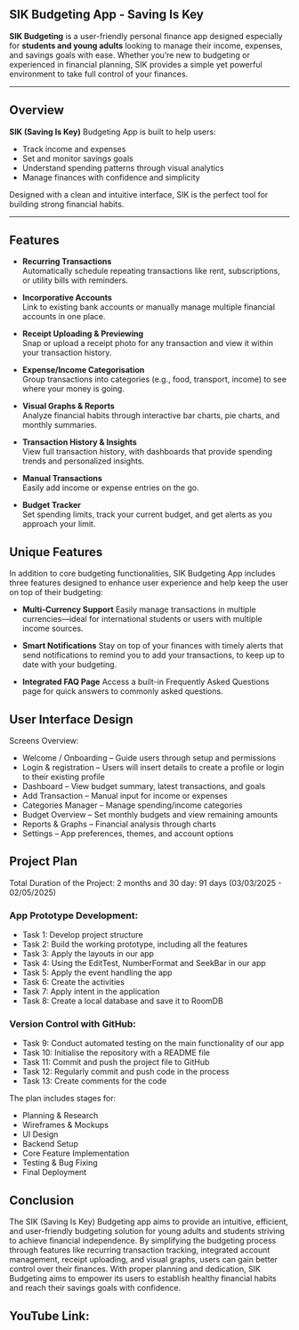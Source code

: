 ## SIK Budgeting App - Saving Is Key

**SIK Budgeting** is a user-friendly personal finance app designed especially for **students and young adults** looking to manage their income, expenses, and savings goals with ease. Whether you’re new to budgeting or experienced in financial planning, SIK provides a simple yet powerful environment to take full control of your finances.

---

## Overview

**SIK (Saving Is Key)** Budgeting App is built to help users:

- Track income and expenses
- Set and monitor savings goals
- Understand spending patterns through visual analytics
- Manage finances with confidence and simplicity

Designed with a clean and intuitive interface, SIK is the perfect tool for building strong financial habits.

---

## Features

- **Recurring Transactions**  
  Automatically schedule repeating transactions like rent, subscriptions, or utility bills with reminders.

- **Incorporative Accounts**  
  Link to existing bank accounts or manually manage multiple financial accounts in one place.

- **Receipt Uploading & Previewing**  
  Snap or upload a receipt photo for any transaction and view it within your transaction history.

- **Expense/Income Categorisation**  
  Group transactions into categories (e.g., food, transport, income) to see where your money is going.

- **Visual Graphs & Reports**  
  Analyze financial habits through interactive bar charts, pie charts, and monthly summaries.

- **Transaction History & Insights**  
  View full transaction history, with dashboards that provide spending trends and personalized insights.

- **Manual Transactions**  
  Easily add income or expense entries on the go.

- **Budget Tracker**  
  Set spending limits, track your current budget, and get alerts as you approach your limit.

## Unique Features
In addition to core budgeting functionalities, SIK Budgeting App includes three features designed to enhance user experience and help keep the user on top of their budgeting:

- **Multi-Currency Support**
Easily manage transactions in multiple currencies—ideal for international students or users with multiple income sources.

- **Smart Notifications**
Stay on top of your finances with timely alerts that send notifications to remind you to add your transactions, to keep up to date with your budgeting.

- **Integrated FAQ Page**
Access a built-in Frequently Asked Questions page for quick answers to commonly asked questions.

## User Interface Design
Screens Overview:
- Welcome / Onboarding – Guide users through setup and permissions
- Login & registration – Users will insert details to create a profile or login to their existing profile
- Dashboard – View budget summary, latest transactions, and goals
- Add Transaction – Manual input for income or expenses
- Categories Manager – Manage spending/income categories
- Budget Overview – Set monthly budgets and view remaining amounts
- Reports & Graphs – Financial analysis through charts
- Settings – App preferences, themes, and account options

## Project Plan
Total Duration of the Project: 2 months and 30 day: 91 days (03/03/2025 - 02/05/2025)

### App Prototype Development:

- Task 1: Develop project structure
- Task 2: Build the working prototype, including all the features 
- Task 3: Apply the layouts in our app
- Task 4: Using the EditTest, NumberFormat and SeekBar in our app
- Task 5: Apply the event handling the app
- Task 6: Create the activities 
- Task 7: Apply intent in the application 
- Task 8: Create a local database and save it to RoomDB 

### Version Control with GitHub:  

- Task 9: Conduct automated testing on the main functionality of our app
- Task 10: Initialise the repository with a README file
- Task 11: Commit and push the project file to GitHub
- Task 12: Regularly commit and push code in the process 
- Task 13: Create comments for the code

The plan includes stages for:
- Planning & Research
- Wireframes & Mockups
- UI Design
- Backend Setup
- Core Feature Implementation
- Testing & Bug Fixing
- Final Deployment

## Conclusion

The SIK (Saving Is Key) Budgeting app aims to provide an intuitive, efficient, and
user-friendly budgeting solution for young adults and students striving to achieve
financial independence. By simplifying the budgeting process through features
like recurring transaction tracking, integrated account management, receipt
uploading, and visual graphs, users can gain better control over their finances.
With proper planning and dedication, SIK Budgeting aims to empower its users
to establish healthy financial habits and reach their savings goals with
confidence.


## YouTube Link: 
